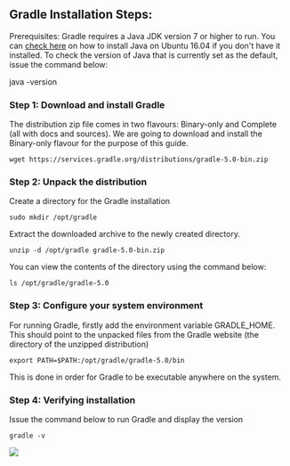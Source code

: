 ## Gradle Installation Steps:

Prerequisites: Gradle requires a Java JDK version 7 or higher to run. 
You can <a href="https://systems-platform.github.io/Documentation/JavaInstallation">check here</a> on how to install Java on Ubuntu 16.04 if you don't have it installed. To check the version of Java that is currently set as the default, issue the command below:

java -version

### Step 1: Download and install Gradle

The distribution zip file comes in two flavours: Binary-only and Complete (all with docs and sources). We are going to download and install the Binary-only flavour for the purpose of this guide.
```
wget https://services.gradle.org/distributions/gradle-5.0-bin.zip
```
### Step 2: Unpack the distribution

Create a directory for the Gradle installation
```
sudo mkdir /opt/gradle
```

Extract the downloaded archive to the newly created directory.

 ```
 unzip -d /opt/gradle gradle-5.0-bin.zip
 ```
 You can view the contents of the directory using the command below:
 ```
 ls /opt/gradle/gradle-5.0
 ```
 ### Step 3: Configure your system environment
 For running Gradle, firstly add the environment variable GRADLE_HOME. This should point to the unpacked files from the Gradle website (the directory of the unzipped distribution)
```
export PATH=$PATH:/opt/gradle/gradle-5.0/bin
```
This is done in order for Gradle to be executable anywhere on the system.

### Step 4: Verifying installation
Issue the command below to run Gradle and display the version
```
gradle -v
```
<image src="./images/GradleVersionCheck.jpg"/>

